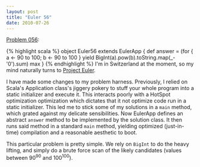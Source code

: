```yaml
---
layout: post
title: "Euler 56"
date: 2010-07-26
---
```


[Problem 056]\:

{% highlight scala %}
object Euler56 extends EulerApp {
  def answer = (for { a <- 90 to 100; b <- 90 to 100 }
                yield BigInt(a).pow(b).toString.map(_-'0').sum) max
}
{% endhighlight %}
I'm in Switzerland at the moment, so my mind naturally turns to <a href="http://projecteuler.net/">Project Euler</a>.

I have made some changes to my problem harness. Previously, I relied on Scala's Application class's jiggery pokery to stuff your whole program into a static initializer and execute it. This interacts poorly with a HotSpot optimization optimization which dictates that it not optimize code run in a static initializer. This led me to stick some of my solutions in a <code>main</code> method, which grated against my delicate sensibilities. Now EulerApp defines an abstract <code>answer</code> method to be implemented by the solution class. It then runs said method in a standard <code>main</code> method, yielding optimized (just-in-time) compilation and a reasonable aesthetic to boot.

This particular problem is pretty simple. We rely on <code>BigInt</code> to do the heavy lifting, and simply do a brute force scan of the likely candidates (values between 90<sup>90</sup> and 100<sup>100</sup>).


[Problem 056]: http://projecteuler.net/index.php?section=problems&id=56
